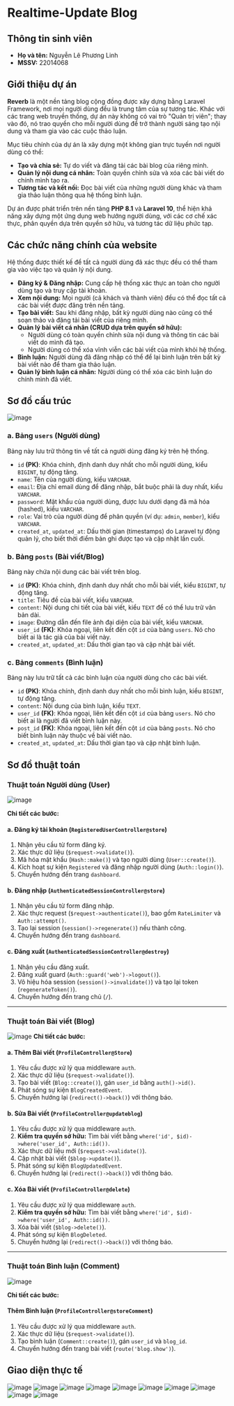 # Realtime-Update Blog
## Thông tin sinh viên
* **Họ và tên:** Nguyễn Lê Phương Linh
* **MSSV:** 22014068 
## Giới thiệu dự án

**Reverb** là một nền tảng blog cộng đồng được xây dựng bằng Laravel Framework, nơi mọi người dùng đều là trung tâm của sự tương tác. Khác với các trang web truyền thống, dự án này không có vai trò "Quản trị viên"; thay vào đó, nó trao quyền cho mỗi người dùng để trở thành người sáng tạo nội dung và tham gia vào các cuộc thảo luận.

Mục tiêu chính của dự án là xây dựng một không gian trực tuyến nơi người dùng có thể:

*   **Tạo và chia sẻ:** Tự do viết và đăng tải các bài blog của riêng mình.
*   **Quản lý nội dung cá nhân:** Toàn quyền chỉnh sửa và xóa các bài viết do chính mình tạo ra.
*   **Tương tác và kết nối:** Đọc bài viết của những người dùng khác và tham gia thảo luận thông qua hệ thống bình luận.

Dự án được phát triển trên nền tảng **PHP 8.1** và **Laravel 10**, thể hiện khả năng xây dựng một ứng dụng web hướng người dùng, với các cơ chế xác thực, phân quyền dựa trên quyền sở hữu, và tương tác dữ liệu phức tạp.

## Các chức năng chính của website

Hệ thống được thiết kế để tất cả người dùng đã xác thực đều có thể tham gia vào việc tạo và quản lý nội dung.

*   **Đăng ký & Đăng nhập:** Cung cấp hệ thống xác thực an toàn cho người dùng tạo và truy cập tài khoản.
*   **Xem nội dung:** Mọi người (cả khách và thành viên) đều có thể đọc tất cả các bài viết được đăng trên nền tảng.
*   **Tạo bài viết:** Sau khi đăng nhập, bất kỳ người dùng nào cũng có thể soạn thảo và đăng tải bài viết của riêng mình.
*   **Quản lý bài viết cá nhân (CRUD dựa trên quyền sở hữu):**
    *   Người dùng có toàn quyền chỉnh sửa nội dung và thông tin các bài viết do mình đã tạo.
    *   Người dùng có thể xóa vĩnh viễn các bài viết của mình khỏi hệ thống.
*   **Bình luận:** Người dùng đã đăng nhập có thể để lại bình luận trên bất kỳ bài viết nào để tham gia thảo luận.
*   **Quản lý bình luận cá nhân:** Người dùng có thể xóa các bình luận do chính mình đã viết.

## Sơ đồ cấu trúc
![image](https://github.com/user-attachments/assets/3192b83d-7820-475d-9e80-a198c815b7a0)

### a. Bảng `users` (Người dùng)

Bảng này lưu trữ thông tin về tất cả người dùng đăng ký trên hệ thống.

*   `id` **(PK)**: Khóa chính, định danh duy nhất cho mỗi người dùng, kiểu `BIGINT`, tự động tăng.
*   `name`: Tên của người dùng, kiểu `VARCHAR`.
*   `email`: Địa chỉ email dùng để đăng nhập, bắt buộc phải là duy nhất, kiểu `VARCHAR`.
*   `password`: Mật khẩu của người dùng, được lưu dưới dạng đã mã hóa (hashed), kiểu `VARCHAR`.
*   `role`: Vai trò của người dùng để phân quyền (ví dụ: `admin`, `member`), kiểu `VARCHAR`.
*   `created_at`, `updated_at`: Dấu thời gian (timestamps) do Laravel tự động quản lý, cho biết thời điểm bản ghi được tạo và cập nhật lần cuối.

### b. Bảng `posts` (Bài viết/Blog)

Bảng này chứa nội dung các bài viết trên blog.

*   `id` **(PK)**: Khóa chính, định danh duy nhất cho mỗi bài viết, kiểu `BIGINT`, tự động tăng.
*   `title`: Tiêu đề của bài viết, kiểu `VARCHAR`.
*   `content`: Nội dung chi tiết của bài viết, kiểu `TEXT` để có thể lưu trữ văn bản dài.
*   `image`: Đường dẫn đến file ảnh đại diện của bài viết, kiểu `VARCHAR`.
*   `user_id` **(FK)**: Khóa ngoại, liên kết đến cột `id` của bảng `users`. Nó cho biết ai là tác giả của bài viết này.
*   `created_at`, `updated_at`: Dấu thời gian tạo và cập nhật bài viết.

### c. Bảng `comments` (Bình luận)

Bảng này lưu trữ tất cả các bình luận của người dùng cho các bài viết.

*   `id` **(PK)**: Khóa chính, định danh duy nhất cho mỗi bình luận, kiểu `BIGINT`, tự động tăng.
*   `content`: Nội dung của bình luận, kiểu `TEXT`.
*   `user_id` **(FK)**: Khóa ngoại, liên kết đến cột `id` của bảng `users`. Nó cho biết ai là người đã viết bình luận này.
*   `post_id` **(FK)**: Khóa ngoại, liên kết đến cột `id` của bảng `posts`. Nó cho biết bình luận này thuộc về bài viết nào.
*   `created_at`, `updated_at`: Dấu thời gian tạo và cập nhật bình luận.

## Sơ đồ thuật toán

### Thuật toán Người dùng (User)
![image](https://github.com/user-attachments/assets/b9fa2c32-2678-48c5-b593-a8fe477c44a4)

**Chi tiết các bước:**

#### a. Đăng ký tài khoản (`RegisteredUserController@store`)
1.  Nhận yêu cầu từ form đăng ký.
2.  Xác thực dữ liệu (`$request->validate()`).
3.  Mã hóa mật khẩu (`Hash::make()`) và tạo người dùng (`User::create()`).
4.  Kích hoạt sự kiện `Registered` và đăng nhập người dùng (`Auth::login()`).
5.  Chuyển hướng đến trang `dashboard`.

#### b. Đăng nhập (`AuthenticatedSessionController@store`)
1.  Nhận yêu cầu từ form đăng nhập.
2.  Xác thực request (`$request->authenticate()`), bao gồm `RateLimiter` và `Auth::attempt()`.
3.  Tạo lại session (`session()->regenerate()`) nếu thành công.
4.  Chuyển hướng đến trang `dashboard`.

#### c. Đăng xuất (`AuthenticatedSessionController@destroy`)
1.  Nhận yêu cầu đăng xuất.
2.  Đăng xuất guard (`Auth::guard('web')->logout()`).
3.  Vô hiệu hóa session (`session()->invalidate()`) và tạo lại token (`regenerateToken()`).
4.  Chuyển hướng đến trang chủ (`/`).

---

### Thuật toán Bài viết (Blog)
![image](https://github.com/user-attachments/assets/d6c64029-8448-4113-b179-10a8a08ad3cb)
**Chi tiết các bước:**

#### a. Thêm Bài viết (`ProfileController@Store`)
1.  Yêu cầu được xử lý qua middleware `auth`.
2.  Xác thực dữ liệu (`$request->validate()`).
3.  Tạo bài viết (`Blog::create()`), gán `user_id` bằng `auth()->id()`.
4.  Phát sóng sự kiện `BlogCreatedEvent`.
5.  Chuyển hướng lại (`redirect()->back()`) với thông báo.

#### b. Sửa Bài viết (`ProfileController@updateblog`)
1.  Yêu cầu được xử lý qua middleware `auth`.
2.  **Kiểm tra quyền sở hữu:** Tìm bài viết bằng `where('id', $id)->where('user_id', Auth::id())`.
3.  Xác thực dữ liệu mới (`$request->validate()`).
4.  Cập nhật bài viết (`$blog->update()`).
5.  Phát sóng sự kiện `BlogUpdatedEvent`.
6.  Chuyển hướng lại (`redirect()->back()`) với thông báo.

#### c. Xóa Bài viết (`ProfileController@delete`)
1.  Yêu cầu được xử lý qua middleware `auth`.
2.  **Kiểm tra quyền sở hữu:** Tìm bài viết bằng `where('id', $id)->where('user_id', Auth::id())`.
3.  Xóa bài viết (`$blog->delete()`).
4.  Phát sóng sự kiện `BlogDeleted`.
5.  Chuyển hướng lại (`redirect()->back()`) với thông báo.

---

### Thuật toán Bình luận (Comment)
![image](https://github.com/user-attachments/assets/80d1dd06-0367-4e8a-9351-c58a7e3cba8d)

**Chi tiết các bước:**

#### Thêm Bình luận (`ProfileController@storeComment`)
1.  Yêu cầu được xử lý qua middleware `auth`.
2.  Xác thực dữ liệu (`$request->validate()`).
3.  Tạo bình luận (`Comment::create()`), gán `user_id` và `blog_id`.
4.  Chuyển hướng đến trang bài viết (`route('blog.show')`).

## Giao diện thực tế
![image](https://github.com/user-attachments/assets/de6c9687-d295-442a-951a-a675b3cef8fe)
![image](https://github.com/user-attachments/assets/f3461406-821e-4e1a-b9f7-dc4ac4b03da4)
![image](https://github.com/user-attachments/assets/6d156358-9459-4d1c-b316-d89701554c2d)
![image](https://github.com/user-attachments/assets/9f5be308-a522-435c-8fae-d1958daf875d)
![image](https://github.com/user-attachments/assets/532f525e-a182-435a-a4b2-5d8c0c44fb1b)
![image](https://github.com/user-attachments/assets/1b5205de-ba4d-4c17-81bf-2c57f63db009)
![image](https://github.com/user-attachments/assets/11a3cac0-c96d-4ec5-ad48-475021570ee0)
![image](https://github.com/user-attachments/assets/96483b8c-36e7-4ef8-972b-d930ba9bf293)
![image](https://github.com/user-attachments/assets/12dba1ab-4440-45b2-b819-4fe3e30c48be)
![image](https://github.com/user-attachments/assets/99e9a5f0-87cb-499b-8396-7a0aae79e9ff)








